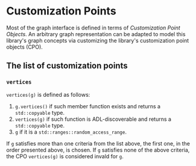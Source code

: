 # Customization Points

Most of the graph interface is defined in terms of _Customization Point Objects_. 
An arbitrary graph representation can be adapted to model this library's graph concepts via customizing the library's customization point objects (CPO).


## The list of customization points

### `vertices`

`vertices(g)` is defined as follows:

 1. `g.vertices()` if such member function exists and returns a `std::copyable` type.
 2. `vertices(g)` if such function is ADL-discoverable and returns a `std::copyable` type.
 3. `g` if it is a `std::ranges::random_access_range`.

If `g` satisfies more than one criteria from the list above, the first one, in the order presented above, is chosen.
If `g` satisfies none of the above criteria, the CPO `vertices(g)` is considered invald for `g`.
